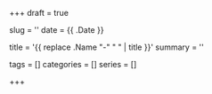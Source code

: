 +++
draft = true

slug = ''
date = {{ .Date }}

title = '{{ replace .Name "-" " " | title }}'
summary = ''

tags = []
categories = []
series = []

+++

